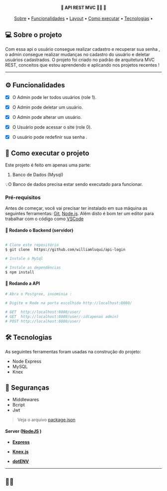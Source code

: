 <h4 align="center"> 
	🚧  API REST MVC 👨‍💻  🚧
</h4>

<p align="center">
 <a href="#-sobre-o-projeto">Sobre</a> •
 <a href="#-funcionalidades">Funcionalidades</a> •
 <a href="#-layout">Layout</a> • 
 <a href="#-como-executar-o-projeto">Como executar</a> • 
 <a href="#-tecnologias">Tecnologias</a> • 
</p>


## 💻 Sobre o projeto

 Com essa api o usuário consegue realizar cadastro e recuperar sua senha , o admin consegue realizar mudanças no cadastro do usuário e deletar usuários cadastrados. O projeto foi criado no padrão de arquitetura MVC REST, conceitos que estou aprendendo e aplicando nos projetos recentes !


---

## ⚙️ Funcionalidades

- [x] O Admin pode ler todos usuários (role 1).
- [x] O Admin pode deletar um usuário.
- [x] O Admin pode alterar um usuário.
- [x] O Usuário pode acessar o site (role 0).
- [x] O usuário pode redefinir sua senha .




## 🚀 Como executar o projeto

Este projeto é feito em apenas uma parte:

1. Banco de Dados (Mysql)


💡O Banco de dados precisa estar sendo executado para funcionar.


### Pré-requisitos

Antes de começar, você vai precisar ter instalado em sua máquina as seguintes ferramentas:
[Git](https://git-scm.com), [Node.js](https://nodejs.org/en/). 
Além disto é bom ter um editor para trabalhar com o código como [VSCode](https://code.visualstudio.com/)

#### 🎲 Rodando o Backend (servidor)

```bash

# Clone este repositório
$ git clone  https://github.com/williamluqui/api-login

# Instale o MySql

# Instale as dependências
$ npm install

```

#### 🧭 Rodando a API

```bash
# Abra o Postgree, insominia :

# Digite e Rode na porta escolhida http://localhost:8080/

# GET  http://localhost:8080/user/
# GET  http://localhost:8080/user/:id(apenas admin)
# POST http://localhost:8080/user/


```
## 🛠 Tecnologias

As seguintes ferramentas foram usadas na construção do projeto:


+ Node Express
+ MySQL
+ Knex


## 🔐 Seguranças
+ Middlewares
+ Bcript 
+ Jwt


> Veja o arquivo  [package.json](https://github.com/Williamluqui/api-login/blob/main/package.json)

#### [](https://github.com/williamluqui/api-login)**Server**  ([NodeJS](https://nodejs.org/en/)  )

-   **[Express](https://expressjs.com/)**

-   **[Knex.js](https://knexjs.org/)**

-   **[dotENV](https://github.com/motdotla/dotenv)**






---

## 👨‍💻 
